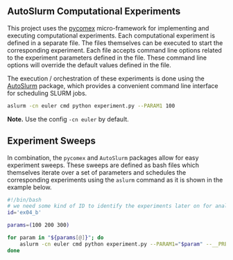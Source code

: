 ## AutoSlurm Computational Experiments

This project uses the [pycomex](https://github.com/the16thpythonist/pycomex) micro-framework for implementing and executing computational experiments. Each computational experiment is defined in a separate file. The files themselves can be executed to start the corresponding experiment. Each file accepts command line options related to the experiment parameters defined in the file. These command line options will override the default values defined in the file.

The execution / orchestration of these experiments is done using the [AutoSlurm](https://github.com/aimat-lab/AutoSlurm) package, which provides a convenient command line interface for scheduling SLURM jobs.

```bash
aslurm -cn euler cmd python experiment.py --PARAM1 100
```

**Note.** Use the config `-cn euler` by default.

## Experiment Sweeps

In combination, the `pycomex` and `AutoSlurm` packages allow for easy experiment sweeps. These sweeps are defined as bash files which themselves iterate over a set of parameters and schedules the corresponding experiments using the `aslurm` command as it is shown in the example below.

```bash
#!/bin/bash
# we need some kind of ID to identify the experiments later on for analysis
id='ex04_b'

params=(100 200 300)

for param in "${params[@]}"; do
    aslurm -cn euler cmd python experiment.py --PARAM1="$param" --__PREFIX__='${id}'
done
```